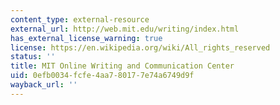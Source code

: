 ```yaml
---
content_type: external-resource
external_url: http://web.mit.edu/writing/index.html
has_external_license_warning: true
license: https://en.wikipedia.org/wiki/All_rights_reserved
status: ''
title: MIT Online Writing and Communication Center
uid: 0efb0034-fcfe-4aa7-8017-7e74a6749d9f
wayback_url: ''
---
```


